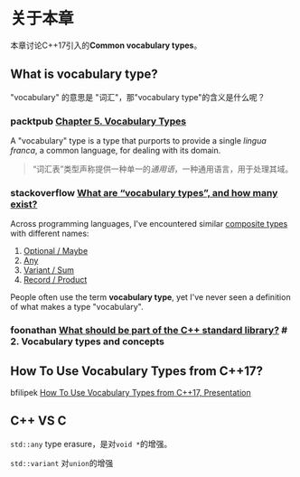 # 关于本章

本章讨论C++17引入的**Common vocabulary types**。

## What is vocabulary type?

"vocabulary" 的意思是 "词汇"，那"vocabulary type"的含义是什么呢？

### packtpub [Chapter 5. Vocabulary Types](https://subscription.packtpub.com/book/application_development/9781787126824/5)

A "vocabulary" type is a type that purports to provide a single *lingua franca*, a common language, for dealing with its domain.

> “词汇表”类型声称提供一种单一的*通用语*，一种通用语言，用于处理其域。



### stackoverflow [What are “vocabulary types”, and how many exist?](https://stackoverflow.com/questions/38471380/what-are-vocabulary-types-and-how-many-exist)

Across programming languages, I've encountered similar [composite types](https://en.wikipedia.org/wiki/Composite_data_type) with different names:

1. [Optional / Maybe](https://en.wikipedia.org/wiki/Option_type)
2. [Any](http://en.cppreference.com/w/cpp/experimental/any)
3. [Variant / Sum](https://en.wikipedia.org/wiki/Tagged_union)
4. [Record / Product](https://en.wikipedia.org/wiki/Product_type)

People often use the term **vocabulary type**, yet I've never seen a definition of what makes a type "vocabulary".

### foonathan [What should be part of the C++ standard library?](https://foonathan.net/2017/11/standard-library/) # 2. Vocabulary types and concepts

## How To Use Vocabulary Types from C++17?

bfilipek [How To Use Vocabulary Types from C++17, Presentation](https://www.bfilipek.com/2019/09/vocabulary-types-talk.html)



## C++ VS C

`std::any` type erasure，是对`void *`的增强。

`std::variant` 对`union`的增强

